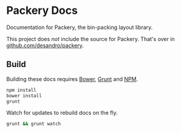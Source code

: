 # Packery Docs

Documentation for Packery, the bin-packing layout library.

This project does _not_ include the source for Packery. That's over in [github.com/desandro/packery](https://github.com/desandro/packery).

## Build

Building these docs requires [Bower](http://twitter.github.com/bower), [Grunt](http://gruntjs.com) and [NPM](http://npmjs.org).

``` bash
npm install
bower install
grunt
```

Watch for updates to rebuild docs on the fly.

``` bash
grunt && grunt watch
```
